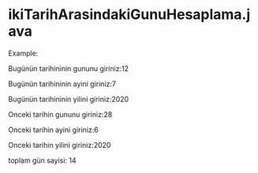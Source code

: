 # ikiTarihArasindakiGunuHesaplama.java

Example:

Bugünün tarihininin gununu giriniz:12

Bugünün tarihininin ayini giriniz:7

Bugünün tarihininin yilini giriniz:2020

Onceki tarihin gununu giriniz:28

Onceki tarihin ayini giriniz:6

Onceki tarihin yilini giriniz:2020

toplam gün sayisi: 14
